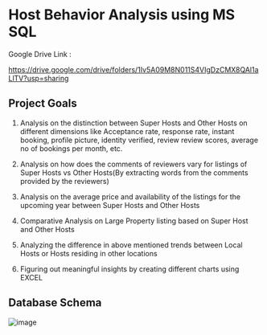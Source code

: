 # Host Behavior Analysis using MS SQL

Google Drive Link :

https://drive.google.com/drive/folders/1Iv5A09M8N011S4VIgDzCMX8QAl1aLlTV?usp=sharing

## Project Goals

1. Analysis on the distinction between Super Hosts and Other Hosts on different dimensions like Acceptance rate, response rate, instant booking, profile picture, identity verified, review review scores, average no of bookings per month, etc.

2. Analysis on how does the comments of reviewers vary for listings of Super Hosts vs Other Hosts(By extracting words from the comments provided by the reviewers)

3. Analysis on the average price and availability of the listings for the upcoming year between Super Hosts and Other Hosts

4. Comparative Analysis on Large Property listing based on Super Host and Other Hosts

5. Analyzing the difference in above mentioned trends between Local Hosts or Hosts residing in other locations 

6. Figuring out meaningful insights by creating different charts using EXCEL


## Database Schema

![image](https://user-images.githubusercontent.com/79499162/182786244-11dd6893-63c6-4ee4-baeb-350cb7d02fd7.png)


